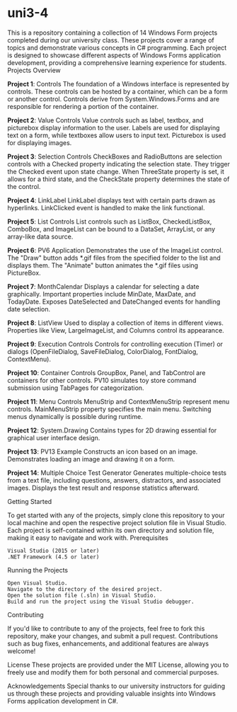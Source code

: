 # uni3-4

This is a repository containing a collection of 14 Windows Form projects completed during our university class. These projects cover a range of topics and demonstrate various concepts in C# programming. Each project is designed to showcase different aspects of Windows Forms application development, providing a comprehensive learning experience for students.
Projects Overview

 **Project 1**: Controls
        The foundation of a Windows interface is represented by controls. These controls can be hosted by a container, which can be a form or another control. Controls derive from System.Windows.Forms and are responsible for rendering a portion of the container.
 
  **Project 2**: Value Controls
        Value controls such as label, textbox, and picturebox display information to the user. Labels are used for displaying text on a form, while textboxes allow users to input text. Picturebox is used for displaying images.
 
  **Project 3**: Selection Controls
        CheckBoxes and RadioButtons are selection controls with a Checked property indicating the selection state. They trigger the Checked event upon state change. When ThreeState property is set, it allows for a third state, and the CheckState property determines the state of the control.
 
  **Project 4**: LinkLabel
        LinkLabel displays text with certain parts drawn as hyperlinks. LinkClicked event is handled to make the link functional.
        
  **Project 5**: List Controls
        List controls such as ListBox, CheckedListBox, ComboBox, and ImageList can be bound to a DataSet, ArrayList, or any array-like data source.
        
  **Project 6**: PV6 Application
        Demonstrates the use of the ImageList control. The "Draw" button adds *.gif files from the specified folder to the list and displays them. The "Animate" button animates the *.gif files using PictureBox.
        
  **Project 7**: MonthCalendar
        Displays a calendar for selecting a date graphically. Important properties include MinDate, MaxDate, and TodayDate. Exposes DateSelected and DateChanged events for handling date selection.
        
  **Project 8**: ListView
        Used to display a collection of items in different views. Properties like View, LargeImageList, and Columns control its appearance.
        
  **Project 9**: Execution Controls
        Controls for controlling execution (Timer) or dialogs (OpenFileDialog, SaveFileDialog, ColorDialog, FontDialog, ContextMenu).
        
  **Project 10**: Container Controls
        GroupBox, Panel, and TabControl are containers for other controls. PV10 simulates toy store command submission using TabPages for categorization.
        
  **Project 11**: Menu Controls
        MenuStrip and ContextMenuStrip represent menu controls. MainMenuStrip property specifies the main menu. Switching menus dynamically is possible during runtime.
        
  **Project 12**: System.Drawing
        Contains types for 2D drawing essential for graphical user interface design.
        
  **Project 13**: PV13 Example
        Constructs an icon based on an image. Demonstrates loading an image and drawing it on a form.
        
  **Project 14**: Multiple Choice Test Generator
        Generates multiple-choice tests from a text file, including questions, answers, distractors, and associated images. Displays the test result and response statistics afterward.

Getting Started

To get started with any of the projects, simply clone this repository to your local machine and open the respective project solution file in Visual Studio. Each project is self-contained within its own directory and solution file, making it easy to navigate and work with.
Prerequisites

    Visual Studio (2015 or later)
    .NET Framework (4.5 or later)

Running the Projects

    Open Visual Studio.
    Navigate to the directory of the desired project.
    Open the solution file (.sln) in Visual Studio.
    Build and run the project using the Visual Studio debugger.

Contributing

If you'd like to contribute to any of the projects, feel free to fork this repository, make your changes, and submit a pull request. Contributions such as bug fixes, enhancements, and additional features are always welcome!

License
These projects are provided under the MIT License, allowing you to freely use and modify them for both personal and commercial purposes.

Acknowledgements
Special thanks to our university instructors for guiding us through these projects and providing valuable insights into Windows Forms application development in C#.
